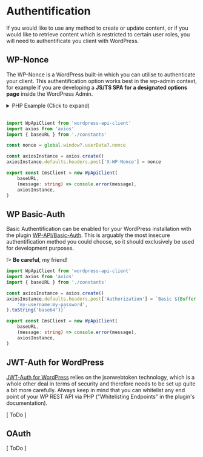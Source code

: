 # Authentification

If you would like to use any method to create or update content, or if you would
like to retrieve content which is restricted to certain user roles, you will need
to authentificate you client with WordPress.

## WP-Nonce

The WP-Nonce is a WordPress built-in which you can utilise to authenticate your
client. This authentification option works best in the wp-admin context, for example
if you are developing a __JS/TS SPA for a designated options page__ inside the
WordPress Admin.

<details>
<summary>PHP Example (Click to expand)</summary>
<br />

```php
<?php

namespace DemoPlugin;

class OrdersDashboard {
	public function __construct() {
		add_action('acf/init', [$this, 'register_orders_dashboard']);
		add_action('admin_enqueue_scripts', [$this, 'load_react_scripts']);
	}

	public function register_orders_dashboard() {
		if (function_exists('acf_add_options_page')) {
			// https://www.advancedcustomfields.com/resources/options-page/
			acf_add_options_page([
				'capability' => 'promote_users',
				'icon_url'   => 'dashicons-cart',
				'menu_slug'  => 'orders-dashboard',
				'menu_title' => __('Orders'),
				'page_title' => __('Orders Dashboard'),
				'position'   => '12.2',
				'post_id'    => 'orders',
			]);
		}
	}

	public function load_react_scripts() {
		$screen = get_current_screen();
		if (!$screen || $screen->id !== 'toplevel_page_orders-dashboard') return;

		// enqueue your compiled JS/TS PWA
		wp_enqueue_script(
			'orders-dashboard-vendors',
			plugin_dir_url(__DIR__) . 'assets/dashboard/vendors.js'
		);
		wp_enqueue_script(
			'orders-dashboard-react',
			plugin_dir_url(__DIR__) . 'assets/dashboard/dashboard.js',
            ['orders-dashboard-vendors'],
            uniqid(),
			true
		);

		// localize the id and a nonce for the current user
		wp_localize_script(
			'orders-dashboard-react', // the script which requires this data
			'userData', [ // will be available as window.userData 
				'id'    => get_current_user_id(),
				'nonce' => wp_create_nonce('wp_rest'),
			]
		);
	}
}
new OrdersDashboard();
```

</details>
<br />

```typescript
import WpApiClient from 'wordpress-api-client'
import axios from 'axios'
import { baseURL } from './constants'

const nonce = global.window?.userData?.nonce

const axiosInstance = axios.create()
axiosInstance.defaults.headers.post['X-WP-Nonce'] = nonce

export const CmsClient = new WpApiClient(
    baseURL,
    (message: string) => console.error(message),
    axiosInstance,
)
```

## WP Basic-Auth

Basic Authentification can be enabled for your WordPress installation with the plugin
[WP-API/Basic-Auth](https://github.com/WP-API/Basic-Auth). This is arguably the most
insecure authentification method you could choose, so it should exclusively be used
for development purposes.

!> **Be careful**, my friend!

```typescript
import WpApiClient from 'wordpress-api-client'
import axios from 'axios'
import { baseURL } from './constants'

const axiosInstance = axios.create()
axiosInstance.defaults.headers.post['Authorization'] = `Basic ${Buffer.from(
    'my-username:my-password',
).toString('base64')}`

export const CmsClient = new WpApiClient(
    baseURL,
    (message: string) => console.error(message),
    axiosInstance,
)
```

## JWT-Auth for WordPress

[JWT-Auth for WordPress](https://wordpress.org/plugins/jwt-auth/) relies on the
jsonwebtoken technology, which is a whole other deal in terms of security and
therefore needs to be set up quite a bit more carefully. Always keep in mind that
you can whitelist any end point of your WP REST API via PHP ("Whitelisting Endpoints"
in the plugin's documentation).

[ ToDo ]

## OAuth

[ ToDo ]
